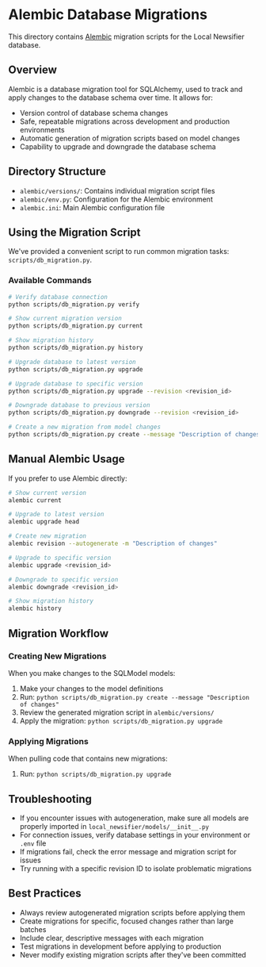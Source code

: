 # Alembic Database Migrations

This directory contains [Alembic](https://alembic.sqlalchemy.org/en/latest/) migration scripts for the Local Newsifier database.

## Overview

Alembic is a database migration tool for SQLAlchemy, used to track and apply changes to the database schema over time. It allows for:

- Version control of database schema changes
- Safe, repeatable migrations across development and production environments
- Automatic generation of migration scripts based on model changes
- Capability to upgrade and downgrade the database schema

## Directory Structure

- `alembic/versions/`: Contains individual migration script files
- `alembic/env.py`: Configuration for the Alembic environment
- `alembic.ini`: Main Alembic configuration file

## Using the Migration Script

We've provided a convenient script to run common migration tasks: `scripts/db_migration.py`.

### Available Commands

```bash
# Verify database connection
python scripts/db_migration.py verify

# Show current migration version
python scripts/db_migration.py current

# Show migration history
python scripts/db_migration.py history

# Upgrade database to latest version
python scripts/db_migration.py upgrade

# Upgrade database to specific version
python scripts/db_migration.py upgrade --revision <revision_id>

# Downgrade database to previous version
python scripts/db_migration.py downgrade --revision <revision_id>

# Create a new migration from model changes
python scripts/db_migration.py create --message "Description of changes"
```

## Manual Alembic Usage

If you prefer to use Alembic directly:

```bash
# Show current version
alembic current

# Upgrade to latest version
alembic upgrade head

# Create new migration
alembic revision --autogenerate -m "Description of changes"

# Upgrade to specific version
alembic upgrade <revision_id>

# Downgrade to specific version
alembic downgrade <revision_id>

# Show migration history
alembic history
```

## Migration Workflow

### Creating New Migrations

When you make changes to the SQLModel models:

1. Make your changes to the model definitions
2. Run: `python scripts/db_migration.py create --message "Description of changes"`
3. Review the generated migration script in `alembic/versions/`
4. Apply the migration: `python scripts/db_migration.py upgrade`

### Applying Migrations

When pulling code that contains new migrations:

1. Run: `python scripts/db_migration.py upgrade`

## Troubleshooting

- If you encounter issues with autogeneration, make sure all models are properly imported in `local_newsifier/models/__init__.py`
- For connection issues, verify database settings in your environment or `.env` file
- If migrations fail, check the error message and migration script for issues
- Try running with a specific revision ID to isolate problematic migrations

## Best Practices

- Always review autogenerated migration scripts before applying them
- Create migrations for specific, focused changes rather than large batches
- Include clear, descriptive messages with each migration
- Test migrations in development before applying to production
- Never modify existing migration scripts after they've been committed
